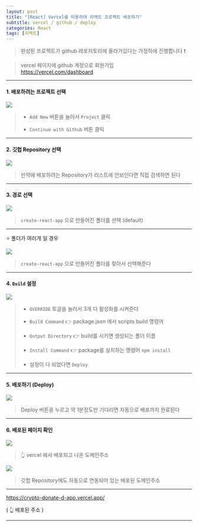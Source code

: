 ```yaml
---
layout: post
title: "[React] Vercel를 이용하여 리액트 프로젝트 배포하기"
subtitle: vercel / github / deploy
categories: React
tags: [리액트]
---
```


> 완성된 프로젝트가 github 레포지토리에 올라가있다는 가정하에 진행합니다 ❗

> vercel 페이지에 github 계정으로 회원가입<br>
> <https://vercel.com/dashboard>

---

#### 1. 배포하려는 프로젝트 선택

![](https://velog.velcdn.com/images/-__-/post/685b21dc-47d7-476b-b301-4e6f991c3e33/image.png)

> - `Add New` 버튼을 눌러서 `Project` 클릭<br>
>
> - `Continue with Github` 버튼 클릭

---

#### 2. 깃헙 Repository 선택

![](https://velog.velcdn.com/images/-__-/post/e2bbbd48-ca7d-4ef0-a3da-206886c23fad/image.png)

> 만약에 배포하려는 Repository가 리스트에 안보인다면 직접 검색하면 된다

---

#### 3. 경로 선택

![](https://velog.velcdn.com/images/-__-/post/8e28d151-e4c3-469f-ab0a-8fc79cb4d27b/image.png)

> `create-react-app` 으로 만들어진 폴더를 선택 (default)

---

⭐ 폴더가 여러개 일 경우

![](https://velog.velcdn.com/images/-__-/post/bf733dd3-8132-4090-beba-91c86383ec82/image.png)

> `create-react-app` 으로 만들어진 폴더를 찾아서 선택해준다

---

#### 4. `Build` 설정

![](https://velog.velcdn.com/images/-__-/post/8261811a-c06d-437b-94c6-b8df5c6ccfba/image.png)

> - `OVERRIDE` 토글을 눌러서 3개 다 활성화를 시켜준다
>
> - `Build Command` 👉 package.json 에서 scripts build 명령어
> - `Output Directory` 👉 build를 시키면 생성되는 폴더 이름
> - `Install Command` 👉 package를 설치하는 명령어 `npm install`
> - 설정이 다 되었다면 `Deploy`

---

#### 5. 배포하기 (Deploy)

![](https://velog.velcdn.com/images/-__-/post/ffc256ef-764e-440b-8a80-5742f0f4ba96/image.gif)

> Deploy 버튼을 누르고 약 1분정도만 기다리면 자동으로 배포까지 완료된다

---

#### 6. 배포된 페이지 확인

![](https://velog.velcdn.com/images/-__-/post/efba464f-9a0f-4826-bbc8-8bf26f19557a/image.png)

> 👆 vercel 에서 배포되고 나온 도메인주소

![](https://velog.velcdn.com/images/-__-/post/67868cfa-b563-4bd9-8ba4-a3126fc66093/image.png)

> 깃헙 Repository에도 자동으로 연동되어 있는 배포된 도메인주소

---

<https://crypto-donate-d-app.vercel.app/>

( 👆 배포된 주소 )

---

